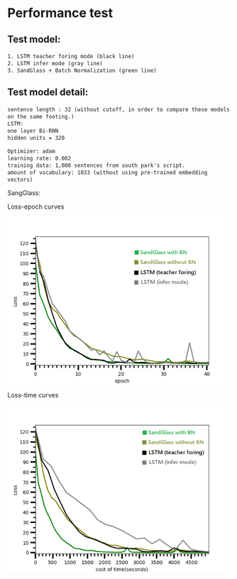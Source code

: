# Performance test 


## Test model:
```
1. LSTM teacher foring mode (black line)
2. LSTM infer mode (gray line)
3. SandGlass + Batch Normalization (green line)
```
## Test model detail:
```
sentence length : 32 (without cutoff, in order to compare these models on the same footing.)
LSTM:
one layer Bi-RNN
hidden units = 320 
```
```
Optimizer: adam
learning rate: 0.002
training data: 1,000 sentences from south park's script.
amount of vocabulary: 1033 (without using pre-trained embedding vectors)
```

SangGlass: 


Loss-epoch curves 

<img src="performance_epoch.png" width="550">

Loss-time curves

<img src="performance_cost.png" width="550">
